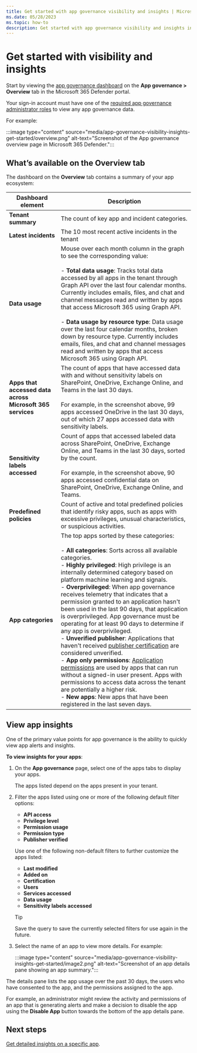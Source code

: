 ```yaml
---
title: Get started with app governance visibility and insights | Microsoft Defender for Cloud Apps
ms.date: 05/28/2023
ms.topic: how-to
description: Get started with app governance visibility and insights in Microsoft 365 Defender for Microsoft Defender for Cloud Apps.
---
```


# Get started with visibility and insights

Start by viewing the [app governance dashboard](https://aka.ms/appgovernance) on the **App governance > Overview** tab in the Microsoft 365 Defender portal.

Your sign-in account must have one of the [required app governance administrator roles](app-governance-get-started.md#roles) to view any app governance data.

For example:

:::image type="content" source="media/app-governance-visibility-insights-get-started/overview.png" alt-text="Screenshot of the App governance overview page in Microsoft 365 Defender.":::

## What’s available on the Overview tab

The dashboard on the **Overview** tab contains a summary of your app ecosystem:

|Dashboard element  |Description  |
|---------|---------|
|**Tenant summary**     | The count of key app and incident categories.        |
|**Latest incidents**     |   The 10 most recent active incidents in the tenant      |
|**Data usage**     |  Mouse over each month column in the graph to see the corresponding value: <br><br>- **Total data usage**: Tracks total data accessed by all apps in the tenant through Graph API over the last four calendar months. Currently includes emails, files, and chat and channel messages read and written by apps that access Microsoft 365 using Graph API.<br><br>  - **Data usage by resource type**: Data usage over the last four calendar months, broken down by resource type. Currently includes emails, files, and chat and channel messages read and written by apps that access Microsoft 365 using Graph API.       |
|**Apps that accessed data across Microsoft 365 services**     |  The count of apps that have accessed data with and without sensitivity labels on SharePoint, OneDrive, Exchange Online, and Teams in the last 30 days. <br><br>For example, in the screenshot above, 99 apps accessed OneDrive in the last 30 days, out of which 27 apps accessed data with sensitivity labels.       |
|**Sensitivity labels accessed**     |     Count of apps that accessed labeled data across SharePoint, OneDrive, Exchange Online, and Teams in the last 30 days, sorted by the count. <br><br>For example, in the screenshot above, 90 apps accessed confidential data on SharePoint, OneDrive, Exchange Online, and Teams.    |
|**Predefined policies**     |  Count of active and total predefined policies that identify risky apps, such as apps with excessive privileges, unusual characteristics, or suspicious activities.       |
|**App categories**     |  The top apps sorted by these categories:  <br><br>- **All categories**: Sorts across all available categories.<br>  - **Highly privileged**: High privilege is an internally determined category based on platform machine learning and signals.<br>  - **Overprivileged**: When app governance receives telemetry that indicates that a permission granted to an application hasn't been used in the last 90 days, that application is overprivileged. App governance must be operating for at least 90 days to determine if any app is overprivileged.  <br>- **Unverified publisher**: Applications that haven't received [publisher certification](/azure/active-directory/develop/publisher-verification-overview) are considered unverified.<br>  - **App only permissions**: [Application permissions](/azure/active-directory/develop/v2-permissions-and-consent#permission-types) are used by apps that can run without a signed-in user present. Apps with permissions to access data across the tenant are potentially a higher risk.<br>- **New apps**: New apps that have been registered in the last seven days.       |

## View app insights

One of the primary value points for app governance is the ability to quickly view app alerts and insights. 

**To view insights for your apps**:

1. On the **App governance** page, select one of the apps tabs to display your apps.

    The apps listed depend on the apps present in your tenant.

1. Filter the apps listed using one or more of the following default filter options:

    - **API access**
    - **Privilege level**
    - **Permission usage**
    - **Permission type**
    - **Publisher verified**

    Use one of the following non-default filters to further customize the apps listed:

    - **Last modified**
    - **Added on**
    - **Certification**
    - **Users**
    - **Services accessed**
    - **Data usage**
    - **Sensitivity labels accessed**

    > [!TIP]
    > Save the query to save the currently selected filters for use again in the future.

1. Select the name of an app to view more details. For example:

    :::image type="content" source="media/app-governance-visibility-insights-get-started/image2.png" alt-text="Screenshot of an app details pane showing an app summary.":::

The details pane lists the app usage over the past 30 days, the users who have consented to the app, and the permissions assigned to the app. 

For example, an administrator might review the activity and permissions of an app that is generating alerts and make a decision to disable the app using the **Disable App** button towards the bottom of the app details pane.

## Next steps

[Get detailed insights on a specific app](app-governance-visibility-insights-view-apps.md).

